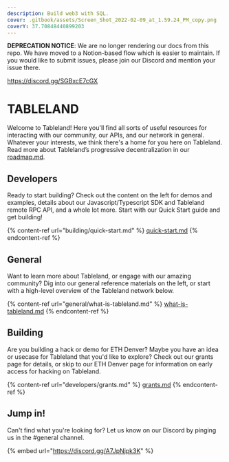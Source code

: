 ```yaml
---
description: Build web3 with SQL.
cover: .gitbook/assets/Screen_Shot_2022-02-09_at_1.59.24_PM_copy.png
coverY: 37.70848440899203
---
```


**DEPRECATION NOTICE**: We are no longer rendering our docs from this repo.
We have moved to a Notion-based flow which is easier to maintain. If you would
like to submit issues, please join our Discord and mention your issue there.

https://discord.gg/SGBxcE7cGX

# TABLELAND

Welcome to Tableland! Here you'll find all sorts of useful resources for interacting with our community, our APIs, and our network in general. Whatever your interests, we think there's a home for you here on Tableland. Read more about Tableland’s progressive decentralization in our [roadmap.md](general/roadmap.md "mention").

## Developers

Ready to start building? Check out the content on the left for demos and examples, details about our Javascript/Typescript SDK and Tableland remote RPC API, and a whole lot more. Start with our Quick Start guide and get building!

{% content-ref url="building/quick-start.md" %}
[quick-start.md](building/quick-start.md)
{% endcontent-ref %}

## General

Want to learn more about Tableland, or engage with our amazing community? Dig into our general reference materials on the left, or start with a high-level overview of the Tableland network below.

{% content-ref url="general/what-is-tableland.md" %}
[what-is-tableland.md](general/what-is-tableland.md)
{% endcontent-ref %}

## Building

Are you building a hack or demo for ETH Denver? Maybe you have an idea or usecase for Tableland that you'd like to explore? Check out our grants page for details, or skip to our ETH Denver page for information on early access for hacking on Tableland.

{% content-ref url="developers/grants.md" %}
[grants.md](developers/grants.md)
{% endcontent-ref %}

## Jump in!

Can't find what you're looking for? Let us know on our Discord by pinging us in the #general channel.

{% embed url="https://discord.gg/A7JpNjpk3K" %}
